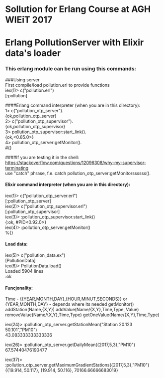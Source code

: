 # Sollution for Erlang Course at AGH WIEiT 2017
# Erlang PollutionServer with Elixir data's loader

### This erlang module can be run using this commands:

###Using server  
First compile/load pollution.erl to provide functions  
iex(1)> c("pollution.erl")  
[:pollution]  

####Erlang command interpreter (when you are in this directory):  
1> c("pollution_otp_server").  
{ok,pollution_otp_server}  
2> c("pollution_otp_supervisor").  
{ok,pollution_otp_supervisor}  
3> pollution_otp_supervisor:start_link().  
{ok,<0.85.0>}  
4> pollution_otp_server:getMonitor().  
#{}  

####If you are testing it in the shell:  
https://stackoverflow.com/questions/12096308/why-my-supervisor-terminating  
use "catch" phrase, f.e. catch pollution_otp_server:getMonitorssssss().  

#### Elixir command interpreter (when you are in this directory):  
iex(1)> c("pollution_otp_server.erl")  
[:pollution_otp_server]  
iex(2)> c("pollution_otp_supervisor.erl")  
[:pollution_otp_supervisor]  
iex(3)> :pollution_otp_supervisor.start_link()  
{:ok, #PID<0.92.0>}  
iex(4)> :pollution_otp_server.getMonitor()  
%{}


#### Load data:  
iex(5)> c("pollution_data.ex")  
[PollutionData]  
iex(6)> PollutionData.load()                
Loaded 5904 lines  
:ok  

#### Funcjonality:
 
Time - {{YEAR,MONTH,DAY},{HOUR,MINUT,SECONDS}} or {YEAR,MONTH,DAY} - depends where its needed
getMonitor()
addStation(Name,{X,Y})
addValue(Name/{X,Y},Time,Type, Value)
removeValue(Name/{X,Y},Time,Type)
getOneValue(Name/{X,Y},Time,Type)

iex(24)> :pollution_otp_server.getStationMean("Station 20.123 50.101","PM10")   
43.083333333333336

iex(26)> :pollution_otp_server.getDailyMean({2017,5,3},"PM10")       
67.57440476190477

iex(37)> :pollution_otp_server.getMaximumGradientStations({2017,5,3},"PM10")
{{19.914, 50.117}, {19.914, 50.116}, 70166.66666683019}


